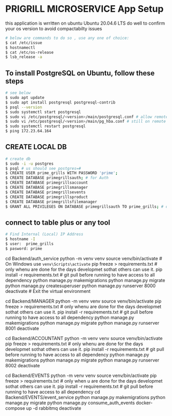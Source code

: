# PRIGRILL MICROSERVICE App Setup

this application is wrritten on ubuntu Ubuntu 20.04.6 LTS  do well to confirm your os version to avoid compactabilty issues

```bash
# below are commands to do so , use any one of choice:
$ cat /etc/issue
$ hostnamectl
$ cat /etc/os-release
$ lsb_release -a
```

## To install PostgreSQL on Ubuntu, follow these steps

```bash
# see below
$ sudo apt update
$ sudo apt install postgresql postgresql-contrib
$ psql --version
$ sudo systemctl start postgresql
$ sudo vi /etc/postgresql/<version>/main/postgresql.conf # allow remote access by adding this line : listen_addresses = '*'
$ sudo vi /etc/postgresql/<version>/main/pg_hba.conf # still on remote access: host    all             all             0.0.0.0/0            md5
$ sudo systemctl restart postgresql
$ ping 172.23.64.164
```

## CREATE LOCAL DB

```bash
# create db
$ sudo -i -u postgres
$ psql # us should see postgres=#
$ CREATE USER prime_grills WITH PASSWORD 'prime';
$ CREATE DATABASE primegrillsauth; # for Auth
$ CREATE DATABASE primegrillsaccount
$ CREATE DATABASE primegrillsmanager
$ CREATE DATABASE primegrillsevents
$ CREATE DATABASE primegrillsproduct
$ CREATE DATABASE primegrillsfilemanager
$ GRANT ALL PRIVILEGES ON DATABASE primegrillsauth TO prime_grills; # do for db created
```

## connect to table plus or any tool

```bash
# Find Internal (Local) IP Address
$ hostname -I
$ user:  prime_grills 
$ pasword: prime
```

cd Backend/auth_service
python -m venv venv
source venv/bin/activate  # On Windows use `venv\Scripts\activate`
pip freeze > requirements.txt # only whenu are done for the days developmet sothat others can use it.
pip install -r requirements.txt # git pull before running to have access to all dependency
python manage.py makemigrations
python manage.py migrate
python manage.py createsuperuser
python manage.py runserver 8000
deactivate  # Exit the virtual environment

cd  Backend/MANAGER
python -m venv venv
source venv/bin/activate
pip freeze > requirements.txt # only whenu are done for the days developmet sothat others can use it.
pip install -r requirements.txt # git pull before running to have access to all dependency
python manage.py makemigrations
python manage.py migrate
python manage.py runserver 8001
deactivate

cd Backend/ACCOUNTANT
python -m venv venv
source venv/bin/activate
pip freeze > requirements.txt # only whenu are done for the days developmet sothat others can use it.
pip install -r requirements.txt # git pull before running to have access to all dependency
python manage.py makemigrations
python manage.py migrate
python manage.py runserver 8002
deactivate

cd Backend/EVENTS
python -m venv venv
source venv/bin/activate
pip freeze > requirements.txt # only when u are done for the days developmet sothat others can use it.
pip install -r requirements.txt # git pull before running to have access to all dependency
cd Backend/EVENTS/event_service
python manage.py makemigrations
python manage.py migrate
python manage.py consume_auth_events
docker-compose up -d rabbitmq
deactivate
